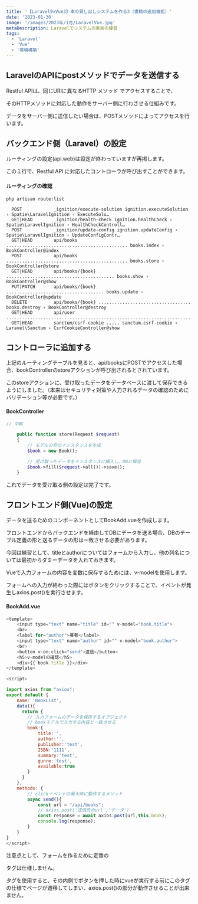 ```yaml
---
title: '【Laravel9×Vue3】本の貸し出しシステムを作る3（書籍の追加機能）'
date: '2023-01-30'
image: '/images/2023年/1月/LaravelVue.jpg'
metaDescription: Laravelでシステムの実装の練習
tags:
  - 'Laravel'
  - 'Vue'
  - '環境構築'
---
```


##  LaravelのAPIにpostメソッドでデータを送信する

<red><bold>Restful API</bold></red>は、同じURIに異なる<red><bold>HTTP メソッド</bold></red> でアクセスすることで、

そのHTTPメソッドに対応した動作をサーバー側に行わさせる仕組みです。

データをサーバー側に送信したい場合は、<bold>POST</bold>メソッドによってアクセスを行います。

## バックエンド側（Laravel）の設定
ルーティングの設定(api.web)は設定が終わっていますが再掲します。

この１行で、Restful API に対応したコントローラが呼び出すことができます。

#### ルーティングの確認

```teminal
php artisan route:list
```

```GET|HEAD        / ......................................................................................... 
  POST            _ignition/execute-solution ignition.executeSolution › Spatie\LaravelIgnition › ExecuteSolu…
  GET|HEAD        _ignition/health-check ignition.healthCheck › Spatie\LaravelIgnition › HealthCheckControll…
  POST            _ignition/update-config ignition.updateConfig › Spatie\LaravelIgnition › UpdateConfigContr…
  GET|HEAD        api/books .............................................. books.index › BookController@index
  POST            api/books .............................................. books.store › BookController@store
  GET|HEAD        api/books/{book} ......................................... books.show › BookController@show
  PUT|PATCH       api/books/{book} ..................................... books.update › BookController@update
  DELETE          api/books/{book} ................................... books.destroy › BookController@destroy
  GET|HEAD        api/user .................................................................................. 
  GET|HEAD        sanctum/csrf-cookie ..... sanctum.csrf-cookie › Laravel\Sanctum › CsrfCookieController@show
```
## コントローラに追加する

上記のルーティングテーブルを見ると、<red>api/books</red>に<bold>POST</bold>でアクセスした場合、bookControllerの<bold>storeアクション</bold>が呼び出されるとされています。

このstoreアクションに、受け取ったデータをデータベースに渡して保存できるようにしました。（本来はセキュリティ対策や入力されるデータの確認のためにバリデーション等が必要です。）


#### BookController
```php
// 中略

    public function store(Request $request)
    {
        // モデルの空のインスタンスを生成
        $book = new Book();

        // 受け取ったデータをインスタンスに挿入し、DBに保存
        $book->fill($request->all())->save();
    }
```


これでデータを受け取る側の設定は完了です。

## フロントエンド側(Vue)の設定

データを送るためのコンポーネントとして<bold>BookAdd.vue</bold>を作成します。

フロントエンドからバックエンドを経由してDBにデータを送る場合、<red>DBのテーブル定義の形と送るデータの形は一致させる必要があります。</red>

今回は練習として、<bold>title</bold>と<bold>author</bold>についてはフォームから入力し、他の列名については最初からダミーデータを入れておきます。

Vueで入力フォームの内容を変数に保存するためには、<red>v-model</red>を使用します。

フォームへの入力が終わった際にはボタンをクリックすることで、イベントが発生し<red>axios.post()</red>を実行させます。


#### BookAdd.vue
```javascript
<template>
    <input type="text" name="title" id="" v-model="book.title">
    <br>
    <label for="author">著者</label>
    <input type="text" name="author" id="" v-model="book.author">
    <br>
    <button v-on:click="send">送信</button>
    <h5>v-modelの確認</h5>
    <div>{{ book.title }}</div>
</template>

<script>

import axios from "axios";
export default {
    name: 'BookList',
    data(){
      return {
        // 入力フォームのデータを保存するオブジェクト
        // bookモデルで入力する内容と一致させる
        book:{
            title:'',
            author:'',
            publisher:'test',
            ISBN:'1111',
            summary:'test',
            gunre:'test',
            available:true
        }
      }
    },
    methods: {
        // clickイベントの発火時に動作するメソッド
        async send(){
            const url = "/api/books";
            // axios.post('送信先のurl','データ')
            const response = await axios.post(url,this.book);
            console.log(response);
        }
    }
}
</script>
```

注意点として、フォームを作るために定番の<form>タグは仕様しません。

<form>タグを使用すると、その内側でボタンを押した時にvueが実行する前にこのタグの仕様でページが遷移してしまい、axios.post()の部分が動作させることが出来ません。




